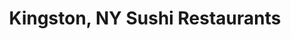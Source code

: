 ---
layout: city
title: Kingston, NY Sushi Restaurants
permalink: /new-york/kingston/
stateAbbr: NY
stateName: New York
cityName: Kingston
---